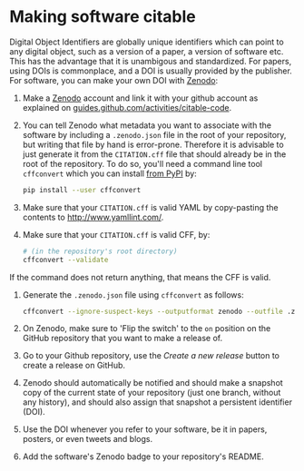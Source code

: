 # Making software citable

Digital Object Identifiers are globally unique identifiers which can point to any digital object, such as a version of a paper, a version of software etc. This has the advantage that it is unambigous and standardized. For papers, using DOIs is commonplace, and a DOI is usually provided by the publisher. For software, you can make your own DOI with [Zenodo](https://zenodo.org/):

1. Make a [Zenodo](https://zenodo.org/) account and link it with your github account as explained on [guides.github.com/activities/citable-code](https://guides.github.com/activities/citable-code/).
1. You can tell Zenodo what metadata you want to associate with the software by including a ``.zenodo.json`` file in the root of your repository, but writing that file by hand is error-prone. Therefore it is advisable to just generate it from the ``CITATION.cff`` file that should already be in the root of the repository. To do so, you'll need a command line tool ``cffconvert`` which you can install [from PyPI](https://pypi.org/project/cffconvert/) by:

    ```bash
    pip install --user cffconvert
    ```
1. Make sure that your ``CITATION.cff`` is valid YAML by copy-pasting the contents to http://www.yamllint.com/.
1. Make sure that your ``CITATION.cff`` is valid CFF, by:

    ```bash
    # (in the repository's root directory)
    cffconvert --validate
    ```
If the command does not return anything, that means the CFF is valid.
1. Generate the ``.zenodo.json`` file using ``cffconvert`` as follows:

    ```bash
    cffconvert --ignore-suspect-keys --outputformat zenodo --outfile .zenodo.json
    ```
1. On Zenodo, make sure to 'Flip the switch' to the ``on`` position on the GitHub repository that you want to make a release of.
1. Go to your Github repository, use the _Create a new release_ button to create a release on GitHub.
1. Zenodo should automatically be notified and should make a snapshot copy of the current state of your repository (just one branch, without any history), and should also assign that snapshot a persistent identifier (DOI).
1. Use the DOI whenever you refer to your software, be it in papers, posters, or even tweets and blogs.
1. Add the software's Zenodo badge to your repository's README.